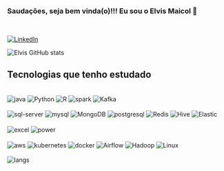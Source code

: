 ### Saudações, seja bem vinda(o)!!! Eu sou o Elvis Maicol 👋
<br/>

[![LinkedIn](https://img.shields.io/badge/LinkedIn-0077B5?style=for-the-badge&logo=linkedin&logoColor=white)](https://www.linkedin.com/in/elvismaicol/)

![Elvis GitHub stats](https://github-readme-stats.vercel.app/api?username=elvismaicol&theme=dark&show_icons=true) 

## Tecnologias que tenho estudado

<div styLe="display:inline_block" >
</br>

<img align="center" alt="java" src="https://img.shields.io/badge/Java-ED8B00?style=for-the-badge&logo=java&logoColor=white" />
<img align="center" alt="Python" src="https://img.shields.io/badge/Python-3776AB?style=for-the-badge&logo=python&logoColor=white" />
<img align="center" alt="R" src="https://img.shields.io/badge/R-276DC3?style=for-the-badge&logo=r&logoColor=white" />
<img align="center" alt="spark" src="https://img.shields.io/badge/Apache_Spark-FFFFFF?style=for-the-badge&logo=apachespark&logoColor=#E35A16" />
<img align="center" alt="Kafka" src="https://img.shields.io/badge/Apache%20Kafka-000?style=for-the-badge&logo=apachekafka" />
</br>
</br>
<img align="center" alt="sql-server" src="https://img.shields.io/badge/Microsoft_SQL_Server-CC2927?style=for-the-badge&logo=microsoft-sql-server&logoColor=white" />
<img align="center" alt="mysql" src="https://img.shields.io/badge/MySQL-00000F?style=for-the-badge&logo=mysql&logoColor=white" />
<img align="center" alt="MongoDB" src="https://img.shields.io/badge/MongoDB-%234ea94b.svg?style=for-the-badge&logo=mongodb&logoColor=white" />
<img align="center" alt="postgresql" src="https://img.shields.io/badge/PostgreSQL-316192?style=for-the-badge&logo=postgresql&logoColor=white" />
<img align="center" alt="Redis" src="https://img.shields.io/badge/redis-%23DD0031.svg?style=for-the-badge&logo=redis&logoColor=white" />
<img align="center" alt="Hive" src="https://img.shields.io/badge/Apache%20Hive-FDEE21.svg?style=for-the-badge&logo=Apache-Hive&logoColor=black" />
<img align="center" alt="Elastic" src="https://img.shields.io/badge/-ElasticSearch-005571?style=for-the-badge&logo=elasticsearch" />
</br></br>
<img align="center" alt="excel" src="https://img.shields.io/badge/Microsoft_Excel-217346?style=for-the-badge&logo=microsoft-excel&logoColor=white" />
<img align="center" alt="power" src="https://img.shields.io/badge/PowerBI-F2C811?style=for-the-badge&logo=Power%20BI&logoColor=white" />
</br>
</br>
<img align="center" alt="aws" src="https://img.shields.io/badge/Amazon_AWS-232F3E?style=for-the-badge&logo=amazon-aws&logoColor=white" />
<img align="center" alt="kubernetes" src="https://img.shields.io/badge/kubernetes-326ce5.svg?&style=for-the-badge&logo=kubernetes&logoColor=white" />
<img align="center" alt="docker" src="https://img.shields.io/badge/Docker-2CA5E0?style=for-the-badge&logo=docker&logoColor=white" />
<img align="center" alt="Airflow" src="https://img.shields.io/badge/Airflow-017CEE?style=for-the-badge&logo=Apache%20Airflow&logoColor=white" />
<img align="center" alt="Hadoop" src="https://img.shields.io/badge/Apache%20Hadoop-66CCFF.svg?style=for-the-badge&logo=Apache-Hadoop&logoColor=black" />
<img align="center" alt="Linux" src="https://img.shields.io/badge/Linux-FCC624?style=for-the-badge&logo=linux&logoColor=black" /><br/>
<br/>
<img align="center" alt="langs" src="https://github-readme-stats.vercel.app/api/top-langs/?username=elvismaicol&theme=blue-green" />
</div>
